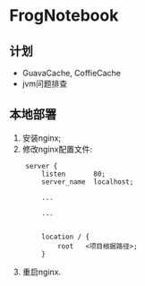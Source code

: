 # FrogNotebook

## 计划

* GuavaCache, CoffieCache
* jvm问题排查

## 本地部署

1. 安装nginx;
2. 修改nginx配置文件:

```
    server {
        listen       80;
        server_name  localhost;

        ...

        ...


        location / {
            root   <项目根据路径>;
        }
```

3. 重启nginx.
